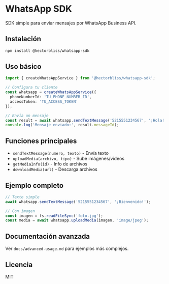 # WhatsApp SDK

SDK simple para enviar mensajes por WhatsApp Business API.

## Instalación

```bash
npm install @hectorbliss/whatsapp-sdk
```

## Uso básico

```typescript
import { createWhatsAppService } from '@hectorbliss/whatsapp-sdk';

// Configura tu cliente
const whatsapp = createWhatsAppService({
  phoneNumberId: 'TU_PHONE_NUMBER_ID',
  accessToken: 'TU_ACCESS_TOKEN'
});

// Envía un mensaje
const result = await whatsapp.sendTextMessage('5215551234567', '¡Hola!');
console.log('Mensaje enviado:', result.messageId);
```

## Funciones principales

- `sendTextMessage(numero, texto)` - Envía texto
- `uploadMedia(archivo, tipo)` - Sube imágenes/videos
- `getMediaInfo(id)` - Info de archivos
- `downloadMedia(url)` - Descarga archivos

## Ejemplo completo

```typescript
// Texto simple
await whatsapp.sendTextMessage('5215551234567', '¡Bienvenido!');

// Con imagen
const imagen = fs.readFileSync('foto.jpg');
const media = await whatsapp.uploadMedia(imagen, 'image/jpeg');
```

## Documentación avanzada

Ver `docs/advanced-usage.md` para ejemplos más complejos.

## Licencia

MIT
